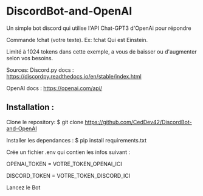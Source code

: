# DiscordBot-and-OpenAI

Un simple bot discord qui utilise l'API Chat-GPT3 d'OpenAi pour répondre

Commande !chat (votre texte). Ex: !chat Qui est Einstein.

Limité à 1024 tokens dans cette exemple, a vous de baisser ou d'augmenter selon vos besoins.

Sources:
  Discord.py docs : https://discordpy.readthedocs.io/en/stable/index.html
  
  OpenAI docs : https://openai.com/api/

## Installation :

Clone le repository: $ git clone https://github.com/CedDev42/DiscordBot-and-OpenAI

Installer les dependances : $ pip install requirements.txt

Crée un fichier .env qui contien les infos suivant :

OPENAI_TOKEN = VOTRE_TOKEN_OPENAI_ICI

DISCORD_TOKEN = VOTRE_TOKEN_DISCORD_ICI

Lancez le Bot
